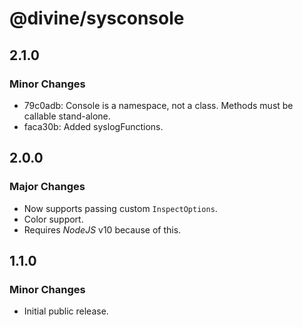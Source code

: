 # @divine/sysconsole

## 2.1.0

### Minor Changes

- 79c0adb: Console is a namespace, not a class. Methods must be callable stand-alone.
- faca30b: Added syslogFunctions.

## 2.0.0

### Major Changes

- Now supports passing custom `InspectOptions`.
- Color support.
- Requires *NodeJS* v10 because of this.

## 1.1.0

### Minor Changes

- Initial public release.
